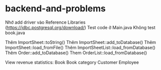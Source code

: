 # backend-and-problems
Nhớ add driver vào Reference Libraries (https://jdbc.postgresql.org/download/)
Test code ở Main.java
Không test book.java

Thêm ImportSheet::toString()
Thêm ImportSheet::add_toDatabase()
Thêm ImportSheet::load_fromFile()
Thêm ImportSheetList::load_fromDatabase()
Thêm Order::add_toDatabase()
Them OrderList::load_fromDatabase()

View revenue statistics:
	Book
	Book category
	Customer
	Employee
